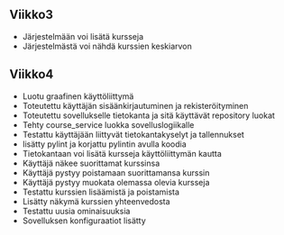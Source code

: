 ## Viikko3

- Järjestelmään voi lisätä kursseja
- Järjestelmästä voi nähdä kurssien keskiarvon

## Viikko4

- Luotu graafinen käyttöliittymä
- Toteutettu käyttäjän sisäänkirjautuminen ja rekisteröityminen
- Toteutettu sovellukselle tietokanta ja sitä käyttävät repository luokat
- Tehty course_service luokka sovelluslogiikalle
- Testattu käyttäjään liittyvät tietokantakyselyt ja tallennukset
- lisätty pylint ja korjattu pylintin avulla koodia
- Tietokantaan voi lisätä kursseja käyttöliittymän kautta
- Käyttäjä näkee suorittamat kurssinsa
- Käyttäjä pystyy poistamaan suorittamansa kurssin
- Käyttäjä pystyy muokata olemassa olevia kursseja
- Testattu kurssien lisäämistä ja poistamista
- Lisätty näkymä kurssien yhteenvedosta
- Testattu uusia ominaisuuksia
- Sovelluksen konfiguraatiot lisätty